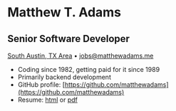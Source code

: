 # Matthew T. Adams
## Senior Software Developer
[South Austin, TX Area](https://www.google.com/maps/place/78619) • [jobs@matthewadams.me](mailto:jobs@matthewadams.me)
* Coding since 1982, getting paid for it since 1989
* Primarily backend development
* GitHub profile: [https://github.com/matthewadams](https://github.com/matthewadams)
* Resume: [html](matthewadams.html) or [pdf](matthewadams.pdf)
